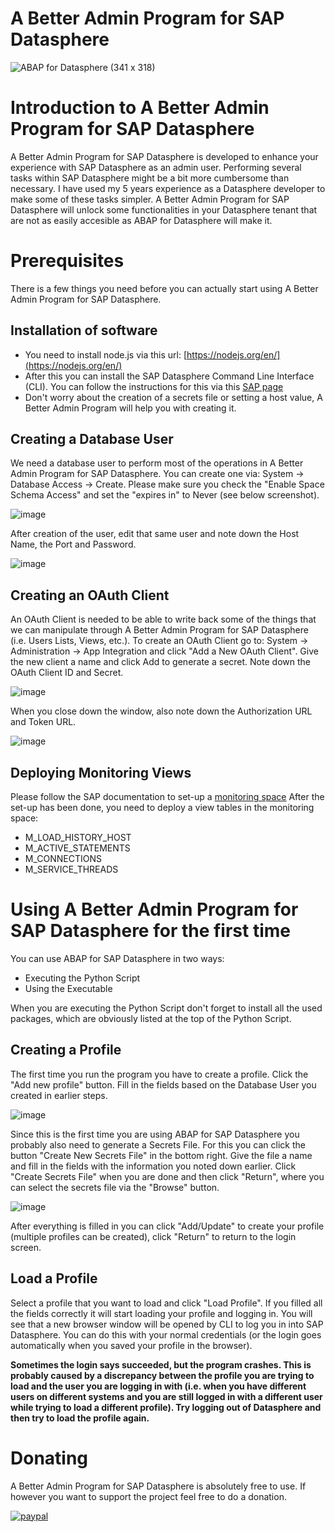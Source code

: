# A Better Admin Program for SAP Datasphere
![ABAP for Datasphere (341 x 318)](https://github.com/kostertim87/ABetterAdminProgramforDatasphere/assets/50547693/70bde847-d531-4862-a8b6-e3d8ea6a4fe3)

# Introduction to A Better Admin Program for SAP Datasphere

A Better Admin Program for SAP Datasphere is developed to enhance your experience with SAP Datasphere as an admin user. Performing several tasks within SAP Datasphere might be a bit more cumbersome than necessary. I have used my 5 years experience as a Datasphere developer to make some of these tasks simpler. A Better Admin Program for SAP Datasphere will unlock some functionalities in your Datasphere tenant that are not as easily accesible as ABAP for Datasphere will make it.

# Prerequisites
There is a few things you need before you can actually start using A Better Admin Program for SAP Datasphere. 

## Installation of software
- You need to install node.js via this url: [https://nodejs.org/en/](https://nodejs.org/en/)
- After this you can install the SAP Datasphere Command Line Interface (CLI). You can follow the instructions for this via this [SAP page](https://help.sap.com/docs/SAP_DATASPHERE/d0ecd6f297ac40249072a44df0549c1a/f7d5eddf20a34a1aa48d8e2c68a44e28.html)
- Don't worry about the creation of a secrets file or setting a host value, A Better Admin Program will help you with creating it.

## Creating a Database User
We need a database user to perform most of the operations in A Better Admin Program for SAP Datasphere. 
You can create one via: System -> Database Access -> Create. Please make sure you check the "Enable Space Schema Access" and set the "expires in" to Never (see below screenshot). 

![image](https://github.com/kostertim87/ABetterAdminProgramforDatasphere/assets/50547693/b8df9aef-8793-43ea-89ab-e928bc74dcfd)

After creation of the user, edit that same user and note down the Host Name, the Port and Password. 

![image](https://github.com/kostertim87/ABetterAdminProgramforDatasphere/assets/50547693/807405a1-49f5-4b58-bc15-d46a1905084e)

## Creating an OAuth Client
An OAuth Client is needed to be able to write back some of the things that we can manipulate through A Better Admin Program for SAP Datasphere (i.e. Users Lists, Views, etc.). 
To create an OAuth Client go to: System -> Administration -> App Integration and click "Add a New OAuth Client". Give the new client a name and click Add to generate a secret. 
Note down the OAuth Client ID and Secret.  

![image](https://github.com/kostertim87/ABetterAdminProgramforDatasphere/assets/50547693/d03d23c2-9bf6-44ee-824d-de84c36e4c97)

When you close down the window, also note down the Authorization URL and Token URL.

![image](https://github.com/kostertim87/ABetterAdminProgramforDatasphere/assets/50547693/8113c8a8-990a-4254-bf1b-5dc9a390c7e3)

## Deploying Monitoring Views
Please follow the SAP documentation to set-up a [monitoring space](https://help.sap.com/docs/SAP_DATASPHERE/9f804b8efa8043539289f42f372c4862/9cd0691c44a74f2aa47b52f615f74433.html)
After the set-up has been done, you need to deploy a view tables in the monitoring space: 
- M_LOAD_HISTORY_HOST
- M_ACTIVE_STATEMENTS
- M_CONNECTIONS
- M_SERVICE_THREADS


# Using A Better Admin Program for SAP Datasphere for the first time
You can use ABAP for SAP Datasphere in two ways: 
- Executing the Python Script
- Using the Executable

When you are executing the Python Script don't forget to install all the used packages, which are obviously listed at the top of the Python Script. 

## Creating a Profile
The first time you run the program you have to create a profile. Click the "Add new profile" button. 
Fill in the fields based on the Database User you created in earlier steps. 


![image](https://github.com/kostertim87/ABetterAdminProgramforDatasphere/assets/50547693/ef25b2a5-9f2f-426c-821e-234a4007ff47)

Since this is the first time you are using ABAP for SAP Datasphere you probably also need to generate a Secrets File. For this you can click the button "Create New Secrets File" in the bottom right. 
Give the file a name and fill in the fields with the information you noted down earlier. Click "Create Secrets File" when you are done and then click "Return", where you can select the secrets file via the "Browse" button.  

![image](https://github.com/kostertim87/ABetterAdminProgramforDatasphere/assets/50547693/bc33e9ab-d005-4d98-9ece-466a7931fe1e)

After everything is filled in you can click "Add/Update" to create your profile (multiple profiles can be created), click "Return" to return to the login screen. 

## Load a Profile 
Select a profile that you want to load and click "Load Profile". If you filled all the fields correctly it will start loading your profile and logging in. 
You will see that a new browser window will be opened by CLI to log you in into SAP Datasphere. You can do this with your normal credentials (or the login goes automatically when you saved your profile in the browser). 

**Sometimes the login says succeeded, but the program crashes. This is probably caused by a discrepancy between the profile you are trying to load and the user you are logging in with (i.e. when you have different users on different systems and you are still logged in with a different user while trying to load a different profile). Try logging out of Datasphere and then try to load the profile again.**

# Donating
A Better Admin Program for SAP Datasphere is absolutely free to use. If however you want to support the project feel free to do a donation. 

[![paypal](https://www.paypalobjects.com/en_US/i/btn/btn_donateCC_LG.gif)](https://www.paypal.com/donate/?business=GHJJDER887YUC&no_recurring=0&item_name=Although+A+Better+Admin+Program+for+SAP+Datasphere+is+absolutely+free+to+use%2C+donations+are+always+welcome%21+&currency_code=EUR)

